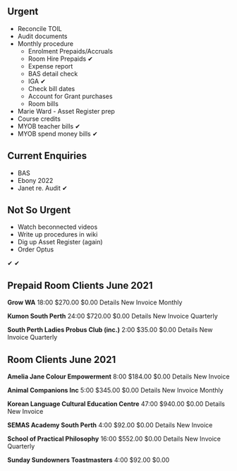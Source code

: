 ## Urgent
* Reconcile TOIL
* Audit documents
* Monthly procedure
    * Enrolment Prepaids/Accruals
    * Room Hire Prepaids &#10004;
    * Expense report
    * BAS detail check
    * IGA &#10004;
    * Check bill dates
    * Account for Grant purchases
    * Room bills
* Marie Ward - Asset Register prep
* Course credits
* MYOB teacher bills  &#10004;
* MYOB spend money bills  &#10004;
     
## Current Enquiries

* BAS
* Ebony 2022
* Janet re. Audit &#10004;

## Not So Urgent

* Watch beconnected videos
* Write up procedures in wiki
* Dig up Asset Register (again)
* Order Optus

 &#10004; &#10004;

## Prepaid Room Clients June 2021

**Grow WA** 	18:00 		$270.00 	$0.00 	Details New Invoice 	Monthly

**Kumon South Perth** 	24:00 		$720.00 	$0.00 	Details New Invoice 	Quarterly

**South Perth Ladies Probus Club (inc.)** 	2:00 		$35.00 	$0.00 	Details New Invoice 	Quarterly
 
## Room Clients June 2021

**Amelia Jane Colour Empowerment** 	8:00 		$184.00 	$0.00 	Details New Invoice
	
**Animal Companions Inc** 	5:00 		$345.00 	$0.00 	Details New Invoice 	Monthly


**Korean Language Cultural Education Centre** 	47:00 		$940.00 	$0.00 	Details New Invoice


**SEMAS Academy South Perth** 	4:00 		$92.00 	$0.00 	Details New Invoice 	
	
**School of Practical Philosophy** 	16:00 		$552.00 	$0.00 	Details New Invoice 	Quarterly

**Sunday Sundowners Toastmasters** 	4:00 		$92.00 	$0.00 	

